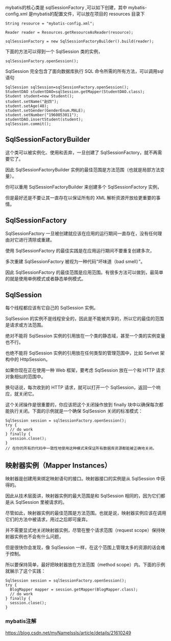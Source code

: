 mybatis的核心类是 sqlSessionFactory ,可以如下创建，其中 mybatis-config.xml 是mybatis的配置文件，可以放在项目的 resources 目录下
```
String resource = "mybatis-config.xml";

Reader reader = Resources.getResourceAsReader(resource);

sqlSessionFactory = new SqlSessionFactoryBuilder().build(reader);
```

下面的方法可以得到一个 SqlSession 类的实例，
```
sqlSessionFactory.openSession();
```
SqlSession 完全包含了面向数据库执行 SQL 命令所需的所有方法，可以调用sql语句
```
SqlSession sqlSession=sqlSessionFactory.openSession();
StudentDAO studentDAO=sqlSession.getMapper(StudentDAO.class);
Student student=new Student();
student.setName("赵四");
student.setAge(40);
student.setGender(GenderEnum.MALE);
student.setNumber("1960053011");
studentDAO.insertStudent(student);
sqlSession.commit();
```

<h2>SqlSessionFactoryBuilder</h2>

这个类可以被实例化、使用和丢弃，一旦创建了 SqlSessionFactory，就不再需要它了。

因此 SqlSessionFactoryBuilder 实例的最佳范围是方法范围（也就是局部方法变量）。

你可以重用 SqlSessionFactoryBuilder 来创建多个 SqlSessionFactory 实例，

但是最好还是不要让其一直存在以保证所有的 XML 解析资源开放给更重要的事情。

<h2>SqlSessionFactory</h2>

SqlSessionFactory 一旦被创建就应该在应用的运行期间一直存在，没有任何理由对它进行清除或重建。

使用 SqlSessionFactory 的最佳实践是在应用运行期间不要重复创建多次，

多次重建 SqlSessionFactory 被视为一种代码“坏味道（bad smell）”。

因此 SqlSessionFactory 的最佳范围是应用范围。有很多方法可以做到，最简单的就是使用单例模式或者静态单例模式。

<h2>SqlSession</h2>

每个线程都应该有它自己的 SqlSession 实例。

SqlSession 的实例不是线程安全的，因此是不能被共享的，所以它的最佳的范围是请求或方法范围。

绝对不能将 SqlSession 实例的引用放在一个类的静态域，甚至一个类的实例变量也不行。

也绝不能将 SqlSession 实例的引用放在任何类型的管理范围中，比如 Serlvet 架构中的 HttpSession。

如果你现在正在使用一种 Web 框架，要考虑 SqlSession 放在一个和 HTTP 请求对象相似的范围中。

换句话说，每次收到的 HTTP 请求，就可以打开一个 SqlSession，返回一个响应，就关闭它。

这个关闭操作是很重要的，你应该把这个关闭操作放到 finally 块中以确保每次都能执行关闭。下面的示例就是一个确保 SqlSession 关闭的标准模式：

```
SqlSession session = sqlSessionFactory.openSession();
try {
  // do work
} finally {
  session.close();
}
// 在你的所有的代码中一致性地使用这种模式来保证所有数据库资源都能被正确地关闭。
```

<h2>映射器实例（Mapper Instances）</h2>

映射器是创建用来绑定映射语句的接口。映射器接口的实例是从 SqlSession 中获得的。

因此从技术层面讲，映射器实例的最大范围是和 SqlSession 相同的，因为它们都是从 SqlSession 里被请求的。

尽管如此，映射器实例的最佳范围是方法范围。也就是说，映射器实例应该在调用它们的方法中被请求，用过之后即可废弃。

并不需要显式地关闭映射器实例，尽管在整个请求范围（request scope）保持映射器实例也不会有什么问题，

但是很快你会发现，像 SqlSession 一样，在这个范围上管理太多的资源的话会难于控制。

所以要保持简单，最好把映射器放在方法范围（method scope）内。下面的示例就展示了这个实践：

```
SqlSession session = sqlSessionFactory.openSession();
try {
  BlogMapper mapper = session.getMapper(BlogMapper.class);
  // do work
} finally {
  session.close();
}
```

### mybatis注解

https://blog.csdn.net/myNameIssls/article/details/21610249









